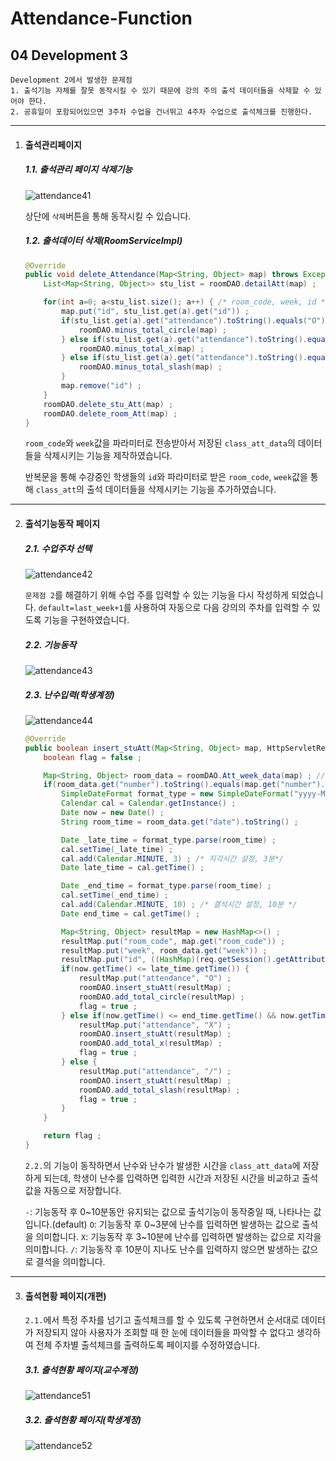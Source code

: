 # Attendance-Function

## 04 Development 3



```
Development 2에서 발생한 문제점
1. 출석기능 자체를 잘못 동작시킬 수 있기 때문에 강의 주의 출석 데이터들을 삭제할 수 있어야 한다.
2. 공휴일이 포함되어있으면 3주차 수업을 건너뛰고 4주차 수업으로 출석체크를 진행한다.
```



---

1. #### 출석관리페이지

   ##### 1.1. 출석관리 페이지 삭제기능

   ![attendance41](https://user-images.githubusercontent.com/43952470/106374742-27120200-63c9-11eb-9ccd-8f0b4e204b85.PNG)

   상단에 `삭제`버튼을 통해 동작시킬 수 있습니다.

   

   ##### 1.2. 출석데이터 삭제(RoomServiceImpl)
   
   ``` java
   @Override
   public void delete_Attendance(Map<String, Object> map) throws Exception {
       List<Map<String, Object>> stu_list = roomDAO.detailAtt(map) ;
   
       for(int a=0; a<stu_list.size(); a++) { /* room_code, week, id */
           map.put("id", stu_list.get(a).get("id")) ;
           if(stu_list.get(a).get("attendance").toString().equals("O")) {
               roomDAO.minus_total_circle(map) ;
           } else if(stu_list.get(a).get("attendance").toString().equals("X")) {
               roomDAO.minus_total_x(map) ;
           } else if(stu_list.get(a).get("attendance").toString().equals("/")) {
               roomDAO.minus_total_slash(map) ;
           }
           map.remove("id") ;
       }
       roomDAO.delete_stu_Att(map) ;
       roomDAO.delete_room_Att(map) ;
   }
   ```
   
   `room_code`와 `week`값을 파라미터로 전송받아서 저장된 `class_att_data`의 데이터들을 삭제시키는 기능을 제작하였습니다.
   
   반복문을 통해 수강중인 학생들의 `id`와 파라미터로 받은 `room_code`, `week`값을 통해 `class_att`의 출석 데이터들을 삭제시키는 기능을 추가하였습니다.
   
      

---

2. #### 출석기능동작 페이지

   ##### 2.1. 수업주차 선택

   ![attendance42](https://user-images.githubusercontent.com/43952470/106374746-2bd6b600-63c9-11eb-8bf5-cb20e2fd9ef7.PNG)

   `문제점 2`를 해결하기 위해 수업 주를 입력할 수 있는 기능을 다시 작성하게 되었습니다.
   `default=last_week+1`를 사용하여 자동으로 다음 강의의 주차를 입력할 수 있도록 기능을 구현하였습니다.

   

   ##### 2.2. 기능동작

   ![attendance43](https://user-images.githubusercontent.com/43952470/106374749-309b6a00-63c9-11eb-8f9a-6f76b8ec89af.PNG)

   

   ##### 2.3. 난수입력(학생계정)

   ![attendance44](https://user-images.githubusercontent.com/43952470/106374752-34c78780-63c9-11eb-938c-cfdebd21c7fe.PNG)

   ``` java
   @Override
   public boolean insert_stuAtt(Map<String, Object> map, HttpServletRequest req) throws Exception {
       boolean flag = false ;

       Map<String, Object> room_data = roomDAO.Att_week_data(map) ; //방에있는 마지막 출석정보를 가져온 리스트 week, number, date
       if(room_data.get("number").toString().equals(map.get("number").toString())) { //room_data와 map의 number가 같으면 출석
           SimpleDateFormat format_type = new SimpleDateFormat("yyyy-MM-dd HH:mm:ss") ; /* 선언부 */
           Calendar cal = Calendar.getInstance() ;
           Date now = new Date() ;
           String room_time = room_data.get("date").toString() ;

           Date _late_time = format_type.parse(room_time) ;
           cal.setTime(_late_time) ;
           cal.add(Calendar.MINUTE, 3) ; /* 지각시간 설정, 3분*/
           Date late_time = cal.getTime() ;

           Date _end_time = format_type.parse(room_time) ;
           cal.setTime(_end_time) ;
           cal.add(Calendar.MINUTE, 10) ; /* 결석시간 설정, 10분 */
           Date end_time = cal.getTime() ;

           Map<String, Object> resultMap = new HashMap<>() ;
           resultMap.put("room_code", map.get("room_code")) ;
           resultMap.put("week", room_data.get("week")) ;
           resultMap.put("id", ((HashMap)(req.getSession().getAttribute("user_info"))).get("id")) ;
           if(now.getTime() <= late_time.getTime()) {
               resultMap.put("attendance", "O") ;
               roomDAO.insert_stuAtt(resultMap) ;
               roomDAO.add_total_circle(resultMap) ;
               flag = true ;
           } else if(now.getTime() <= end_time.getTime() && now.getTime() >= late_time.getTime()) {
               resultMap.put("attendance", "X") ;
               roomDAO.insert_stuAtt(resultMap) ;
               roomDAO.add_total_x(resultMap) ;
               flag = true ;
           } else {
               resultMap.put("attendance", "/") ;
               roomDAO.insert_stuAtt(resultMap) ;
               roomDAO.add_total_slash(resultMap) ;
               flag = true ;
           }
       }

       return flag ;
   }
   ```

   `2.2.`의 기능이 동작하면서 난수와 난수가 발생한 시간을 `class_att_data`에 저장하게 되는데, 학생이 난수를 입력하면 입력한 시간과 저장된 시간을 비교하고 출석값을 자동으로 저장합니다.

   

   `-`: 기능동작 후 0~10분동안 유지되는 값으로 출석기능이 동작중일 때, 나타나는 값입니다.(default)
   `O`: 기능동작 후 0~3분에 난수를 입력하면 발생하는 값으로 출석을 의미합니다.
   `X`: 기능동작 후 3~10분에 난수를 입력하면 발생하는 값으로 지각을 의미합니다.
   `/`: 기능동작 후 10분이 지나도 난수를 입력하지 않으면 발생하는 값으로 결석을 의미합니다.

   

---

3. #### 출석현황 페이지(개편)

   `2.1.`에서 특정 주차를 넘기고 출석체크를 할 수 있도록 구현하면서 순서대로 데이터가 저장되지 않아 사용자가 조회할 때 한 눈에 데이터들을 파악할 수 없다고 생각하여 전체 주차별 출석체크를 출력하도록 페이지를 수정하였습니다.

   

   ##### 3.1. 출석현황 페이지(교수계정)

   ![attendance51](https://user-images.githubusercontent.com/43952470/106374753-398c3b80-63c9-11eb-9907-10ee6ce917d6.PNG)

   

   ##### 3.2. 출석현황 페이지(학생계정)

   ![attendance52](https://user-images.githubusercontent.com/43952470/106374758-3db85900-63c9-11eb-8dfb-5d0db10ff9cc.PNG)

   
